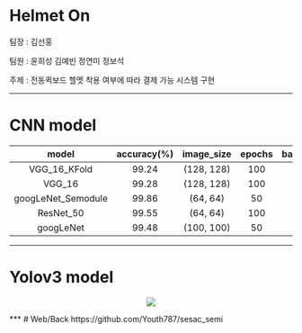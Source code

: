 # Helmet On

팀장 : 김선홍

팀원 : 윤희성 김예빈 정연미 정보석

주제 : 전동퀵보드 헬멧 착용 여부에 따라 결제 가능 시스템 구현

***
# CNN model

|model|accuracy(%)|image_size|epochs|batchsize|f1_score(%)|precision_score(%)|
|:---:|:---:|:---:|:---:|:---:|:---:|:---:|
|VGG_16_KFold|99.24|(128, 128)|100|64|99.24|99.16|
|VGG_16|99.28|(128, 128)|100|64|97.54|98.13|
|googLeNet_Semodule|99.86|(64, 64)|50|32|99.18|99.64|
|ResNet_50|99.55|(64, 64)|100|32|99.55|99.35|
|googLeNet|99.48|(100, 100)|50|32|99.45|99.48|

***
# Yolov3 model

<p align='center'><img src ="https://user-images.githubusercontent.com/81344571/228434992-bc5ec6e5-1f2b-47cd-9095-adbf3911e5f4.gif"></p>
***
# Web/Back
https://github.com/Youth787/sesac_semi
